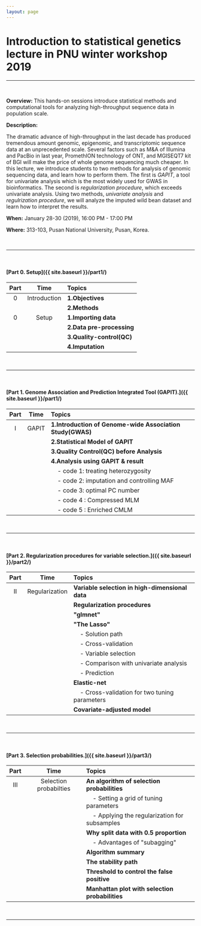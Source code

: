 ```yaml
---
layout: page
---
```


# Introduction to statistical genetics lecture in PNU winter workshop 2019

<hr>
<br>

**Overview:** This hands-on sessions introduce statistical methods and computational tools for analyzing high-throughput sequence data in population scale.

**Description:**

<!-- 최근 수년간의 급속한 기술발전으로 인해서 수많은 유전체 자료가 생산되고 있다.
뿐만 아니라, 작년 M&A of Illumina and PacBio, PromethION technology of ONT, and MGISEQT7 kit of BGI 등과 같은 기타 요인들은 전장유전체 해독 비용을 더욱 저렴하게 될 전망이다.
본 강의에서는 이렇게 생산된 수많은 유전체 자료를 분석하기 위한 방법들에 대해 소개하고자 한다.

첫 번째로, Genome-wide association studies(GWAS) 분야에서 가장 대표적인 univariate analysis를 수행하기 위한, 농생물 분야에서 가장 많이 사용되고 있는 GAPIT tool이다.
두 번째로, statistics와 computer science 분야에서 많이 사용되는 univariate analysis의 단점을 보완하여 더욱 좋은 성능을 갖고 있는 regularization procedure이다.

유전체 자료를 분석하기 위해서는 전처리에서부터 causal variants를 발굴하고 variant functional
유전체 자료의 예시로서 imputed wild bean dataset을 사용한다. -->

The dramatic advance of high-throughput in the last decade has produced tremendous amount genomic, epigenomic, and transcriptomic sequence data at an unprecedented scale.
Several factors such as M&A of Illumina and PacBio in last year, PromethION technology of ONT, and MGISEQT7 kit of BGI will make the price of whole genome sequencing much cheaper.
In this lecture, we introduce students to two methods for analysis of genomic sequencing data, and learn how to perform them.
The first is *GAPIT*, a tool for univariate analysis which is the most widely used for GWAS in bioinformatics.
The second is *regularization procedure*, which exceeds univariate analysis.
Using two methods, *univariate analysis* and *regulrization procedure*, we will analyze the imputed wild bean dataset and learn how to interpret the results.


<!-- **Audience:** This course is intended for researchers who are actively engaged in
genomics research and interested beginners, including laboratory scientists and clinicians with a
basic quantitative background. Ideally, participants are expected to have some basic knowledge of
human genetics (such as Mendelian inheritance), core statistical principles (such as p-values), and
basic UNIX skills (such as free contents material at
[https://www.codecademy.com/learn/learn-the-command-line](https://www.codecademy.com/learn/learn-the-command-line)) -->

<!-- **Requirements:** Participants must bring a laptop with specific [software installed]({{ site.baseurl }}/setup/). -->

**When:** January 28-30 (2019), 16:00 PM - 17:00 PM

**Where:** 313-103, Pusan National University, Pusan, Korea.

<br>
<hr>
<br>

#### [Part 0. Setup]({{ site.baseurl }}/part1/)

| Part | Time           | Topics                   |
| :-----: |   :--------------:    | :-----------------------|
| 0       | Introduction          | **1.Objectives**          |
|         |                       | **2.Methods**             |
| 0       | Setup                 | **1.Importing data**      |
|         |                       | **2.Data pre-processing** |
|         |                       | **3.Quality-control(QC)** |
|         |                       | **4.Imputation**          |



<br>
<hr>
<br>


#### [Part 1. Genome Association and Prediction Integrated Tool (GAPIT).]({{ site.baseurl }}/part1/)

| Part    |  Time                 | Topics                                                      |
| :-----: |   :--------------:    | :-----------------------                                    |
| I       | GAPIT                 | **1.Introduction of Genome-wide Association Study(GWAS)**   |
|         |                       | **2.Statistical Model of GAPIT**                            |
|         |                       | **3.Quality Control(QC) before Analysis**                   |
|         |                       | **4.Analysis using GAPIT & result**                         |
|         |                       | &nbsp; &nbsp; - code 1: treating heterozygosity             |
|         |                       | &nbsp; &nbsp; - code 2: imputation and controlling MAF      |
|         |                       | &nbsp; &nbsp; - code 3: optimal PC number                   |
|         |                       | &nbsp; &nbsp; - code 4 : Compressed MLM                     |
|         |                       | &nbsp; &nbsp; - code 5 : Enriched CMLM                      |

<br>
<hr>
<br>


#### [Part 2. Regularization procedures for variable selection.]({{ site.baseurl }}/part2/)

| Part    | Time                  | Topics                                                        |
| :-----: |   :--------------:    | :-----------------------                                      |
| II      | Regularization        | **Variable selection in high-dimensional data**               |
|         |                       | **Regularization procedures**                                 |
|         |                       | **"glmnet"**                                                  |
|         |                       | **"The Lasso"**                                               |
|         |                       | &nbsp; &nbsp; - Solution path                                 |
|         |                       | &nbsp; &nbsp; - Cross-validation                              |
|         |                       | &nbsp; &nbsp; - Variable selection                            |
|         |                       | &nbsp; &nbsp; - Comparison with univariate analysis           |
|         |                       | &nbsp; &nbsp; - Prediction                                    |
|         |                       | **Elastic-net**                                               |
|         |                       | &nbsp; &nbsp; - Cross-validation for two tuning parameters    |
|         |                       | **Covariate-adjusted model**                                  |


<br>
<hr>
<br>


#### [Part 3. Selection probabilities.]({{ site.baseurl }}/part3/)

| Part    | Time                   | Topics                                                     |
| :-----: |   :--------------:     | :-----------------------                                   |
| III     | Selection probabilties | **An algorithm of selection probabilities**                |
|         |                        | &nbsp; &nbsp; - Setting a grid of tuning parameters        |
|         |                        | &nbsp; &nbsp; - Applying the regularization for subsamples |
|         |                        | **Why split data with 0.5 proportion**                     |
|         |                        | &nbsp; &nbsp; - Advantages of "subagging"                  |
|         |                        | **Algorithm summary**                                      |
|         |                        | **The stability path**                                     |
|         |                        | **Threshold to control the false positive**                |
|         |                        | **Manhattan plot with selection probabilities**            |

<br>
<hr>
<br>


<!--## Relevant Resources
**BIOINF-575**: Programing Lab in Bioinformatics  

**Software Carpentry**: Occasional Workshops  
(Non planned for this year at UM unfortunately)
<http://software-carpentry.org> -->

<!--- Uncomment at end of course...
Add more courses when we find them.
-->
